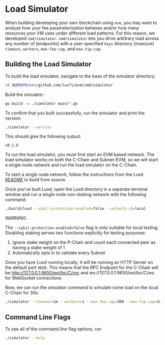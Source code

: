 # Load Simulator

When building developing your own blockchain using `evm`, you may want to analyze how your fee parameterization behaves and/or how many resources your VM uses under different load patterns. For this reason, we developed `cmd/simulator`. `cmd/simulator` lets you drive arbitrary load across any number of [endpoints] with a user-specified `keys` directory (insecure) `timeout`, `workers`, `max-fee-cap`, and `max-tip-cap`.

## Building the Load Simulator

To build the load simulator, navigate to the base of the simulator directory:

```bash
cd $GOPATH/src/github.com/luxfi/evm/cmd/simulator
```

Build the simulator:

```bash
go build -o ./simulator main/*.go
```

To confirm that you built successfully, run the simulator and print the version:

```bash
./simulator --version
```

This should give the following output:

```
v0.1.0
```

To run the load simulator, you must first start an EVM based network. The load simulator works on both the C-Chain and Subnet-EVM, so we will start a single node network and run the load simulator on the C-Chain.

To start a single node network, follow the instructions from the Luxd [README](https://github.com/luxfi/luxd#building-luxd) to build from source.

Once you've built Luxd, open the Luxd directory in a separate terminal window and run a single node non-staking network with the following command:

```bash
./build/luxd --sybil-protection-enabled=false --network-id=local
```

WARNING:

The `--sybil-protection-enabled=false` flag is only suitable for local testing. Disabling staking serves two functions explicitly for testing purposes:

1. Ignore stake weight on the P-Chain and count each connected peer as having a stake weight of 1
2. Automatically opts in to validate every Subnet

Once you have Luxd running locally, it will be running an HTTP Server on the default port `9650`. This means that the RPC Endpoint for the C-Chain will be http://127.0.0.1:9650/ext/bc/C/rpc and ws://127.0.0.1:9650/ext/bc/C/ws for WebSocket connections.

Now, we can run the simulator command to simulate some load on the local C-Chain for 30s:

```bash
./simulator --timeout=1m --workers=1 --max-fee-cap=300 --max-tip-cap=10 --txs-per-worker=50
```

## Command Line Flags

To see all of the command line flag options, run

```bash
./simulator --help
```

